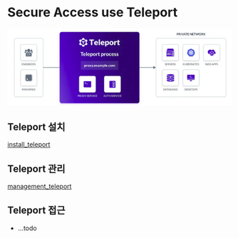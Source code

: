 # Secure Access use Teleport

![teleport-1](./public/teleport-1.png)

## Teleport 설치

[install_teleport](./documents/install_teleport.md)

## Teleport 관리

[management_teleport](./documents/management_teleport.md)

## Teleport 접근

- ...todo

